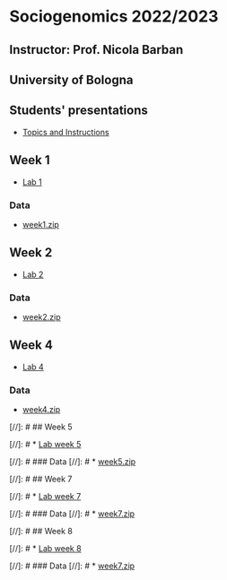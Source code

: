 # Sociogenomics 2022/2023
## Instructor: Prof. Nicola Barban
## University of Bologna


## Students' presentations
* [Topics and Instructions](presentations.md)

## Week 1

* [Lab 1](week1/lab1.md)

### Data
* [week1.zip](https://www.dropbox.com/s/mato9e1ovrom4ov/week1.zip?dl=0)

## Week 2

* [Lab 2](week2/lab2.md)

### Data
* [week2.zip](https://www.dropbox.com/s/apaal9fjpa01inc/week2.zip?dl=0)



## Week 4

* [Lab 4](week4/lab4.md)
### Data
* [week4.zip](https://www.dropbox.com/s/z42fy0pp5zkmwi2/lab3.zip?dl=0)


[//]: # ## Week 5

[//]: # * [Lab week 5](week5/lab_week5.md)

[//]: # ### Data
[//]: # * [week5.zip](https://www.dropbox.com/s/spc85n0kwugau8v/week5.zip?dl=0)




[//]: # ## Week 7

[//]: # * [Lab week 7](week7/lab_week7.md)

[//]: # ### Data
[//]: # * [week7.zip](https://www.dropbox.com/s/ieer9l0tzsj6f9z/data_week7.zip?dl=0)



[//]: # ## Week 8

[//]: # * [Lab week 8](week8/lab_week8.md)

[//]: # ### Data
[//]: # * [week7.zip](https://www.dropbox.com/s/ieer9l0tzsj6f9z/data_week7.zip?dl=0)